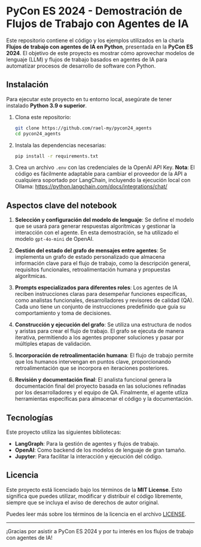# PyCon ES 2024 - Demostración de Flujos de Trabajo con Agentes de IA

Este repositorio contiene el código y los ejemplos utilizados en la charla **Flujos de trabajo con agentes de IA en Python**, presentada en la **PyCon ES 2024**. El objetivo de este proyecto es mostrar cómo aprovechar modelos de lenguaje (LLM) y flujos de trabajo basados en agentes de IA para automatizar procesos de desarrollo de software con Python.

## Instalación

Para ejecutar este proyecto en tu entorno local, asegúrate de tener instalado **Python 3.9 o superior**.

1. Clona este repositorio:

    ```bash
    git clone https://github.com/rael-my/pycon24_agents
    cd pycon24_agents
    ```

2. Instala las dependencias necesarias:

    ```bash
    pip install -r requirements.txt
    ```

3. Crea un archivo `.env` con las credenciales de la OpenAI API Key. **Nota**: El código es fácilmente adaptable para cambiar el proveedor de la API a cualquiera soportado por LangChain, incluyendo la ejecución local con Ollama: https://python.langchain.com/docs/integrations/chat/

## Aspectos clave del notebook

1. **Selección y configuración del modelo de lenguaje**: Se define el modelo que se usará para generar respuestas algorítmicas y gestionar la interacción con el agente. En esta demostración, se ha utilizado el modelo `gpt-4o-mini` de OpenAI.
   
2. **Gestión del estado del grafo de mensajes entre agentes**: Se implementa un grafo de estado personalizado que almacena información clave para el flujo de trabajo, como la descripción general, requisitos funcionales, retroalimentación humana y propuestas algorítmicas.

3. **Prompts especializados para diferentes roles**: Los agentes de IA reciben instrucciones claras para desempeñar funciones específicas, como analistas funcionales, desarrolladores y revisores de calidad (QA). Cada uno tiene un conjunto de instrucciones predefinido que guía su comportamiento y toma de decisiones.

4. **Construcción y ejecución del grafo**: Se utiliza una estructura de nodos y aristas para crear el flujo de trabajo. El grafo se ejecuta de manera iterativa, permitiendo a los agentes proponer soluciones y pasar por múltiples etapas de validación.

5. **Incorporación de retroalimentación humana**: El flujo de trabajo permite que los humanos intervengan en puntos clave, proporcionando retroalimentación que se incorpora en iteraciones posteriores.

6. **Revisión y documentación final**: El analista funcional genera la documentación final del proyecto basada en las soluciones refinadas por los desarrolladores y el equipo de QA. Finalmente, el agente utliza herramientas específicas para almacenar el código y la documentación.

## Tecnologías

Este proyecto utiliza las siguientes bibliotecas:

- **LangGraph**: Para la gestión de agentes y flujos de trabajo.
- **OpenAI**: Como backend de los modelos de lenguaje de gran tamaño.
- **Jupyter**: Para facilitar la interacción y ejecución del código.

## Licencia

Este proyecto está licenciado bajo los términos de la **MIT License**. Esto significa que puedes utilizar, modificar y distribuir el código libremente, siempre que se incluya el aviso de derechos de autor original.

Puedes leer más sobre los términos de la licencia en el archivo [LICENSE](./LICENSE).

---

¡Gracias por asistir a PyCon ES 2024 y por tu interés en los flujos de trabajo con agentes de IA!
